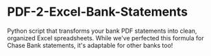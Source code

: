 # PDF-2-Excel-Bank-Statements
Python script that transforms your bank PDF statements into clean, organized Excel spreadsheets. While we've perfected this formula for Chase Bank statements, it's adaptable for other banks too!
